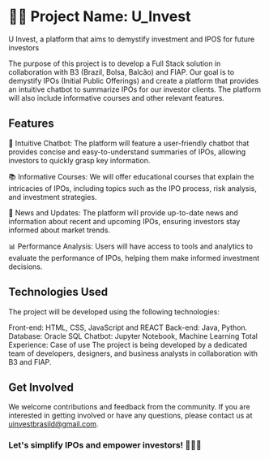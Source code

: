 # 👨‍💻 Project Name: U_Invest
U Invest, a platform that aims to demystify investment and IPOS for future investors

The purpose of this project is to develop a Full Stack solution in collaboration with B3 (Brazil, Bolsa, Balcão) and FIAP. Our goal is to demystify IPOs (Initial Public Offerings) and create a platform that provides an intuitive chatbot to summarize IPOs for our investor clients. The platform will also include informative courses and other relevant features.

## Features
🤖 Intuitive Chatbot: The platform will feature a user-friendly chatbot that provides concise and easy-to-understand summaries of IPOs, allowing investors to quickly grasp key information.

📚 Informative Courses: We will offer educational courses that explain the intricacies of IPOs, including topics such as the IPO process, risk analysis, and investment strategies.

📰 News and Updates: The platform will provide up-to-date news and information about recent and upcoming IPOs, ensuring investors stay informed about market trends.

📊 Performance Analysis: Users will have access to tools and analytics to evaluate the performance of IPOs, helping them make informed investment decisions.

## Technologies Used
The project will be developed using the following technologies:

Front-end: HTML, CSS, JavaScript and REACT
Back-end: Java, Python.
Database: Oracle SQL
Chatbot: Jupyter Notebook, Machine Learning
Total Experience: Case of use
The project is being developed by a dedicated team of developers, designers, and business analysts in collaboration with B3 and FIAP.

## Get Involved
We welcome contributions and feedback from the community. If you are interested in getting involved or have any questions, please contact us at uinvestbrasild@gmail.com.

### Let's simplify IPOs and empower investors! 💪💼🚀
